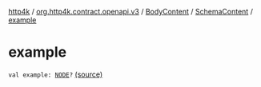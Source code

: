 [http4k](../../../index.md) / [org.http4k.contract.openapi.v3](../../index.md) / [BodyContent](../index.md) / [SchemaContent](index.md) / [example](./example.md)

# example

`val example: `[`NODE`](index.md#NODE)`?` [(source)](https://github.com/http4k/http4k/blob/master/http4k-contract/src/main/kotlin/org/http4k/contract/openapi/v3/model.kt#L72)